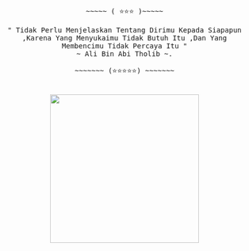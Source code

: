 <p align="center">
 <samp>
  <br>
    ~~~~~ ( ⭐⭐⭐ )~~~~~
  <br>
  <br>
" Tidak Perlu Menjelaskan Tentang Dirimu Kepada Siapapun ,Karena Yang Menyukaimu Tidak Butuh Itu ,Dan Yang Membencimu Tidak Percaya Itu "
  <br>
~ Ali Bin Abi Tholib ~.
  <br>
  <br>
  ~~~~~~~ (⭐⭐⭐⭐⭐) ~~~~~~~
</samp>
  <br>
  <br>
  <br>
<img Width="300px" src="https://github.com/DixiExe/DixiExe/blob/main/picture.png"/></a>
</p>
